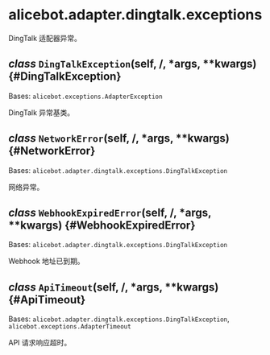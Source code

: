 # alicebot.adapter.dingtalk.exceptions

DingTalk 适配器异常。

## *class* `DingTalkException`(self, /, *args, **kwargs) {#DingTalkException}

Bases: `alicebot.exceptions.AdapterException`

DingTalk 异常基类。

## *class* `NetworkError`(self, /, *args, **kwargs) {#NetworkError}

Bases: `alicebot.adapter.dingtalk.exceptions.DingTalkException`

网络异常。

## *class* `WebhookExpiredError`(self, /, *args, **kwargs) {#WebhookExpiredError}

Bases: `alicebot.adapter.dingtalk.exceptions.DingTalkException`

Webhook 地址已到期。

## *class* `ApiTimeout`(self, /, *args, **kwargs) {#ApiTimeout}

Bases: `alicebot.adapter.dingtalk.exceptions.DingTalkException`, `alicebot.exceptions.AdapterTimeout`

API 请求响应超时。